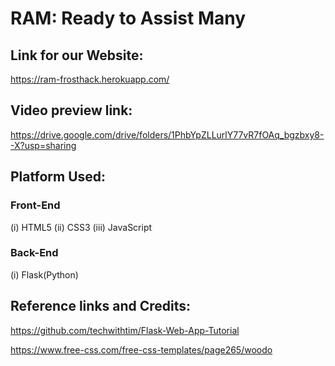 # RAM: Ready to Assist Many

## Link for our Website:
https://ram-frosthack.herokuapp.com/

## Video preview link:
https://drive.google.com/drive/folders/1PhbYpZLLurlY77vR7fOAq_bgzbxy8--X?usp=sharing

## Platform Used:
### Front-End
(i) HTML5
(ii) CSS3
(iii) JavaScript

### Back-End
(i) Flask(Python)

## Reference links and Credits:
https://github.com/techwithtim/Flask-Web-App-Tutorial
 
https://www.free-css.com/free-css-templates/page265/woodo
